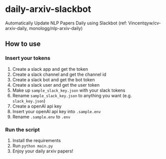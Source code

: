 # daily-arxiv-slackbot
Automatically Update NLP Papers Daily using Slackbot (ref: Vincentqyw/cv-arxiv-daily, monologg/nlp-arxiv-daily)


## How to use
### Insert your tokens
1. Create a slack app and get the token
2. Create a slack channel and get the channel id
3. Create a slack bot and get the bot token
4. Create a slack user and get the user token
5. Make up `sample_slack_key.json` with your slack tokens
6. Rename `sample_slack_key.json` to anything you want (e.g. `slack_key.json`)
7. Create a openAI api key
8. Insert your openAI api key into `.sample.env`
9. Rename `.sample.env` to `.env`

### Run the script
1. Install the requirements
2. Run `python main.py`
3. Enjoy your daily arxiv papers!

